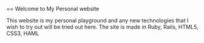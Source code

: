 == Welcome to My Personal website

This website is my personal playground and any new technologies that I wish to try out will be tried out here.
The site is made in Ruby, Rails, HTML5, CSS3, HAML
